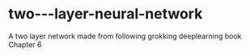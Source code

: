 # two---layer-neural-network
A two layer network made from following grokking deeplearning book Chapter 6
